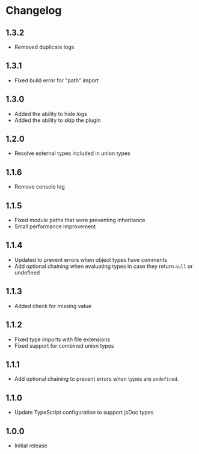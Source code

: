 # Changelog

## 1.3.2

- Removed duplicate logs

## 1.3.1

- Fixed build error for "path" import

## 1.3.0

- Added the ability to hide logs
- Added the ability to skip the plugin

## 1.2.0

- Resolve external types included in union types

## 1.1.6

- Remove console log

## 1.1.5

- Fixed module paths that were preventing inheritance
- Small performance improvement

## 1.1.4

- Updated to prevent errors when object types have comments
- Add optional chaining when evaluating types in case they return `null` or undefined

## 1.1.3

- Added check for missing value

## 1.1.2

- Fixed type imports with file extensions
- Fixed support for combined union types

## 1.1.1

- Add optional chaining to prevent errors when types are `undefined`.

## 1.1.0

- Update TypeScript configuration to support jsDoc types

## 1.0.0

- Initial release
